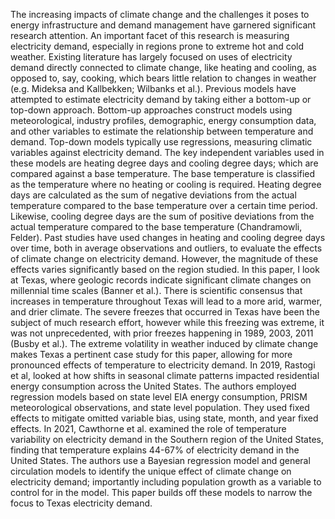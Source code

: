 The increasing impacts of climate change and the challenges it poses to energy infrastructure and demand management have garnered significant research attention. An important facet of this research is measuring electricity demand, especially in regions prone to extreme hot and cold weather. Existing literature has largely focused on uses of electricity demand directly connected to climate change, like heating and cooling, as opposed to, say, cooking, which bears little relation to changes in weather (e.g. Mideksa and Kallbekken; Wilbanks et al.). Previous models have attempted to estimate electricity demand by taking either a bottom-up or top-down approach. Bottom-up approaches construct models using meteorological, industry profiles, demographic, energy consumption data, and other variables to estimate the relationship between temperature and demand. Top-down models typically use regressions, measuring climatic variables against electricity demand. The key independent variables used in these models are heating degree days and cooling degree days; which are compared against a base temperature. The base temperature is classified as the temperature where no heating or cooling is required. Heating degree days are calculated as the sum of negative deviations from the actual temperature compared to the base temperature over a certain time period. Likewise, cooling degree days are the sum of positive deviations from the actual temperature compared to the base temperature (Chandramowli, Felder). Past studies have used changes in heating and cooling degree days over time, both in average observations and outliers, to evaluate the effects of climate change on electricity demand. However, the magnitude of these effects varies significantly based on the region studied. 
	In this paper, I look at Texas, where geologic records indicate significant climate changes on millennial time scales (Banner et al.). There is scientific consensus that increases in temperature throughout Texas will lead to a more arid, warmer, and drier climate. The severe freezes that occurred in Texas have been the subject of much research effort, however while this freezing was extreme, it was not unprecedented, with prior freezes happening in 1989, 2003, 2011 (Busby et al.). The extreme volatility in weather induced by climate change makes Texas a pertinent case study for this paper, allowing for more pronounced effects of temperature to electricity demand. 
	In 2019, Rastogi et al, looked at how shifts in seasonal climate patterns impacted residential energy consumption across the United States. The authors employed regression models based on state level EIA energy consumption, PRISM meteorological observations, and state level population. They used fixed effects to mitigate omitted variable bias, using state, month, and year fixed effects. In 2021, Cawthorne et al. examined the role of temperature variability on electricity demand in the Southern region of the United States, finding that temperature explains 44-67% of electricity demand in the United States. The authors use a Bayesian regression model and general circulation models to identify the unique effect of climate change on electricity demand; importantly including population growth as a variable to control for in the model. This paper builds off these models to narrow the focus to Texas electricity demand.
